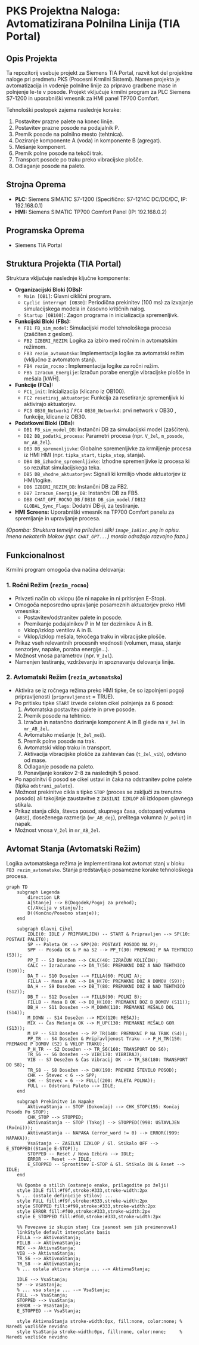 # PKS Projektna Naloga: Avtomatizirana Polnilna Linija (TIA Portal)

## Opis Projekta

Ta repozitorij vsebuje projekt za Siemens TIA Portal, razvit kot del projektne naloge pri predmetu PKS (Procesni Krmilni Sistemi). Namen projekta je avtomatizacija in vodenje polnilne linije za pripravo gradbene mase in polnjenje le-te v posode. Projekt vključuje krmilni program za PLC Siemens S7-1200 in uporabniški vmesnik za HMI panel TP700 Comfort.

Tehnološki postopek zajema naslednje korake:
1.  Postavitev prazne palete na konec linije.
2.  Postavitev prazne posode na podajalnik P.
3.  Premik posode na polnilno mesto (tehtnica).
4.  Doziranje komponente A (voda) in komponente B (agregat).
5.  Mešanje komponent.
6.  Premik polne posode na tekoči trak.
7.  Transport posode po traku preko vibracijske plošče.
8.  Odlaganje posode na paleto.

## Strojna Oprema

* **PLC:** Siemens SIMATIC S7-1200 (Specifično: S7-1214C DC/DC/DC, IP: 192.168.0.1)
* **HMI:** Siemens SIMATIC TP700 Comfort Panel (IP: 192.168.0.2)

## Programska Oprema

* Siemens TIA Portal

## Struktura Projekta (TIA Portal)

Struktura vključuje naslednje ključne komponente:

* **Organizacijski Bloki (OBs):**
    * `Main [OB1]`: Glavni ciklični program.
    * `Cyclic interrupt [OB30]`: Periodična prekinitev (100 ms) za izvajanje simulacijskega modela in časovno kritičnih nalog.
    * `Startup [OB100]`: Zagon programa in inicializacija spremenljivk.
* **Funkcijski Bloki (FBs):**
    * `FB1 FB_sim_model`: Simulacijski model tehnološkega procesa (zaščiten z geslom).
    * `FB2 IZBERI_REZIM`: Logika za izbiro med ročnim in avtomatskim režimom.
    * `FB3 rezim_avtomatsko`: Implementacija logike za avtomatski režim (vključno z avtomatom stanj).
    * `FB4 rezim_rocno` : Implementacija logike za ročni režim.
    * `FB5 Izracun_Energije`: Izračun porabe energije vibracijske plošče in mešala  [kWH].
* **Funkcije (FCs):**
    * `FC1_init`: Inicializacija (klicano iz OB100).
    * `FC2 resetiraj_aktuatorje`: Funkcija za resetiranje spremenljivk ki aktivirajo aktuatorjev.
    * `FC3 OB30_Network1` / `FC4 OB30_Network4`: prvi network v OB30 , funkcije, klicane iz OB30.
* **Podatkovni Bloki (DBs):**
    * `DB1 FB_sim_model_DB`: Instančni DB za simulacijski model (zaščiten).
    * `DB2 DB_podatki_procesa`: Parametri procesa (npr. `V_žel`, `m_posode`, `mr_AB_žel`).
    * `DB3 DB_spremenljivke`: Globalne spremenljivke za krmiljenje procesa iz HMI HMI (npr. `tipka_start`, `tipka_stop`, stanja).
    * `DB4 DB_izhodne_spremenljivke`: Izhodne spremenljivke iz procesa ki so rezultat simulacijskega teka.
    * `DB5 DB_vhodne_aktuatorjev`: Signali ki krmilijo vhode aktuatorjev iz HMI/logike.
    * `DB6 IZBERI_REZIM_DB`: Instančni DB za FB2.
    * `DB7 Izracun_Energije_DB`: Instančni DB za FB5.
    * `DB8 CHAT_GPT_ROCNO_DB` / `DB10 DB_sim_model` / `DB12 GLOBAL_Sync_Flags`: Dodatni DB-ji, za testiranje.
* **HMI Screens:** Uporabniški vmesnik na TP700 Comfort panelu za spremljanje in upravljanje procesa.

*(Opomba: Struktura temelji na priloženi sliki `image_1a81ac.png` in opisu. Imena nekaterih blokov (npr. `CHAT_GPT...`) morda odražajo razvojno fazo.)*

## Funkcionalnost

Krmilni program omogoča dva načina delovanja:

### 1. Ročni Režim (`rezim_rocno`)

* Privzeti način ob vklopu (če ni napake in ni pritisnjen E-Stop).
* Omogoča neposredno upravljanje posameznih aktuatorjev preko HMI vmesnika:
    * Postavitev/odstranitev palete in posode.
    * Premikanje podajalnikov P in M ter dozirnikov A in B.
    * Vklop/izklop ventilov A in B.
    * Vklop/izklop mešala, tekočega traku in vibracijske plošče.
* Prikaz vseh relevantnih procesnih vrednosti (volumen, masa, stanje senzorjev, napake, poraba energije...).
* Možnost vnosa parametrov (npr. `V_žel`).
* Namenjen testiranju, vzdrževanju in spoznavanju delovanja linije.

### 2. Avtomatski Režim (`rezim_avtomatsko`)

* Aktivira se iz ročnega režima preko HMI tipke, če so izpolnjeni pogoji pripravljenosti (`pripravljenost` = TRUE).
* Po pritisku tipke `START` izvede celoten cikel polnjenja za 6 posod:
    1.  Avtomatska postavitev palete in prve posode.
    2.  Premik posode na tehtnico.
    3.  Izračun in natančno doziranje komponent A in B glede na `V_žel` in `mr_AB_žel`.
    4.  Avtomatsko mešanje (`t_žel_meš`).
    5.  Premik polne posode na trak.
    6.  Avtomatski vklop traku in transport.
    7.  Aktivacija vibracijske plošče za zahtevan čas (`t_žel_vib`), odvisno od mase.
    8.  Odlaganje posode na paleto.
    9.  Ponavljanje korakov 2-8 za naslednjih 5 posod.
* Po napolnitvi 6 posod se cikel ustavi in čaka na odstranitev polne palete (tipka `odstrani_paleto`).
* Možnost prekinitve cikla s tipko `STOP` (proces se zaključi za trenutno posodo) ali takojšnje zaustavitve z `ZASILNI IZKLOP` ali izklopom glavnega stikala.
* Prikaz stanja cikla, števca posod, skupnega časa, odstopanj volumna (`ABSE`), doseženega razmerja (`mr_AB_dej`), prelitega volumna (`V_polit`) in napak.
* Možnost vnosa `V_žel` in `mr_AB_žel`.

## Avtomat Stanja (Avtomatski Režim)

Logika avtomatskega režima je implementirana kot avtomat stanj v bloku `FB3 rezim_avtomatsko`. Stanja predstavljajo posamezne korake tehnološkega procesa.

```mermaid
graph TD
    subgraph Legenda
        direction LR
        A[Stanje] --> B(Dogodek/Pogoj za prehod);
        C[/Akcija v stanju/];
        D((Končno/Posebno stanje));
    end

    subgraph Glavni Cikel
        IDLE(0: IDLE / PRIPRAVLJEN) -- START & Pripravljen --> SP(10: POSTAVI PALETO);
        SP -- Paleta OK --> SPP(20: POSTAVI POSODO NA P);
        SPP -- Posoda OK & P na S2 --> PP_T(30: PREMAKNI P NA TEHTNICO (S3));
        PP_T -- S3 Dosežen --> CALC(40: IZRAČUN KOLIČIN);
        CALC -- Izračunano --> DA_T(50: PREMAKNI DOZ A NAD TEHTNICO (S10));
        DA_T -- S10 Dosežen --> FILLA(60: POLNI A);
        FILLA -- Masa A OK --> DA_H(70: PREMAKNI DOZ A DOMOV (S9));
        DA_H -- S9 Dosežen --> DB_T(80: PREMAKNI DOZ B NAD TEHTNICO (S12));
        DB_T -- S12 Dosežen --> FILLB(90: POLNI B);
        FILLB -- Masa B OK --> DB_H(100: PREMAKNI DOZ B DOMOV (S11));
        DB_H -- S11 Dosežen --> M_DOWN(110: PREMAKNI MEŠALO DOL (S14));
        M_DOWN -- S14 Dosežen --> MIX(120: MEŠAJ);
        MIX -- Čas Mešanja OK --> M_UP(130: PREMAKNI MEŠALO GOR (S13));
        M_UP -- S13 Dosežen --> PP_TR(140: PREMAKNI P NA TRAK (S4));
        PP_TR -- S4 Dosežen & Pripravljenost Traku --> P_H_TR(150: PREMAKNI P DOMOV (S2) & VKLOP TRAKU);
        P_H_TR -- S2 Dosežen --> TR_S6(160: TRANSPORT DO S6);
        TR_S6 -- S6 Dosežen --> VIB(170: VIBRIRAJ);
        VIB -- S7 Dosežen & Čas Vibracij OK --> TR_S8(180: TRANSPORT DO S8);
        TR_S8 -- S8 Dosežen --> CHK(190: PREVERI ŠTEVILO POSOD);
        CHK -- Števec < 6 --> SPP;
        CHK -- Števec = 6 --> FULL((200: PALETA POLNA));
        FULL -- Odstrani Paleto --> IDLE;
    end

    subgraph Prekinitve in Napake
        AktivnaStanja -- STOP (Dokončaj) --> CHK_STOP(195: Končaj Posodo Po STOP);
        CHK_STOP --> STOPPED;
        AktivnaStanja -- STOP (Takoj) --> STOPPED((998: USTAVLJEN (Ročni)));
        AktivnaStanja -- NAPAKA (error_word != 0) --> ERROR((999: NAPAKA));
        VsaStanja -- ZASILNI IZKLOP / Gl. Stikalo OFF --> E_STOPPED((Stanje E-STOP));
        STOPPED -- Reset / Nova Izbira --> IDLE;
        ERROR -- Reset --> IDLE;
        E_STOPPED -- Sprostitev E-STOP & Gl. Stikalo ON & Reset --> IDLE;
    end

    %% Opombe o stilih (ostanejo enake, prilagodite po želji)
    style IDLE fill:#f9f,stroke:#333,stroke-width:2px
    % ... (ostale definicije stilov) ...
    style FULL fill:#f9f,stroke:#333,stroke-width:2px
    style STOPPED fill:#f99,stroke:#333,stroke-width:2px
    style ERROR fill:#f00,stroke:#333,stroke-width:2px
    style E_STOPPED fill:#f60,stroke:#333,stroke-width:2px

    %% Povezave iz skupin stanj (za jasnost sem jih preimenoval)
    linkStyle default interpolate basis
    FILLA --> AktivnaStanja;
    FILLB --> AktivnaStanja;
    MIX --> AktivnaStanja;
    VIB --> AktivnaStanja;
    TR_S6 --> AktivnaStanja;
    TR_S8 --> AktivnaStanja;
    % ... ostala aktivna stanja ... --> AktivnaStanja;

    IDLE --> VsaStanja;
    SP --> VsaStanja;
    % ... vsa stanja ... --> VsaStanja;
    FULL --> VsaStanja;
    STOPPED --> VsaStanja;
    ERROR --> VsaStanja;
    E_STOPPED --> VsaStanja;

    style AktivnaStanja stroke-width:0px, fill:none, color:none; % Naredi vozlišče nevidno
    style VsaStanja stroke-width:0px, fill:none, color:none;     % Naredi vozlišče nevidno
